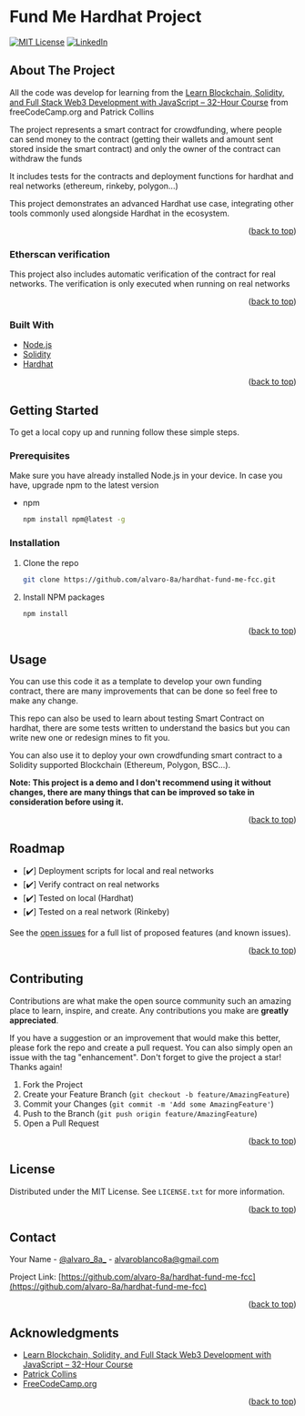 # Fund Me Hardhat Project

<div id="top"></div>


[![MIT License][license-shield]][license-url]
[![LinkedIn][linkedin-shield]][linkedin-url]


<!-- ABOUT THE PROJECT -->
## About The Project

All the code was develop for learning from the [Learn Blockchain, Solidity, and Full Stack Web3 Development with JavaScript – 32-Hour Course](https://www.youtube.com/watch?v=gyMwXuJrbJQ&lis) from freeCodeCamp.org and Patrick Collins

The project represents a smart contract for crowdfunding, where people can send money to the contract (getting their wallets and amount sent stored inside the smart contract) and only the owner of the contract can withdraw the funds

It includes tests for the contracts and deployment functions for hardhat and real networks (ethereum, rinkeby, polygon...)

This project demonstrates an advanced Hardhat use case, integrating other tools commonly used alongside Hardhat in the ecosystem.

<p align="right">(<a href="#top">back to top</a>)</p>



### Etherscan verification

This project also includes automatic verification of the contract for real networks. The verification is only executed when running on real networks

<p align="right">(<a href="#top">back to top</a>)</p>



### Built With

* [Node.js](https://nodejs.org/)
* [Solidity](https://docs.soliditylang.org/)
* [Hardhat](https://hardhat.org/)

<p align="right">(<a href="#top">back to top</a>)</p>



<!-- GETTING STARTED -->
## Getting Started

To get a local copy up and running follow these simple steps.

### Prerequisites

Make sure you have already installed Node.js in your device. In case you have, upgrade npm to the latest version

* npm
  ```sh
  npm install npm@latest -g
  ```

### Installation

1. Clone the repo
   ```sh
   git clone https://github.com/alvaro-8a/hardhat-fund-me-fcc.git
   ```
2. Install NPM packages
   ```sh
   npm install
   ```

<p align="right">(<a href="#top">back to top</a>)</p>



<!-- USAGE EXAMPLES -->
## Usage

You can use this code it as a template to develop your own funding contract, there are many improvements that can be done so feel free to make any change.

This repo can also be used to learn about testing Smart Contract on hardhat, there are some tests written to understand the basics but you can write new one or redesign mines to fit you. 

You can also use it to deploy your own crowdfunding smart contract to a Solidity supported Blockchain (Ethereum, Polygon, BSC...).

**Note: This project is a demo and I don't recommend using it without changes, there are many things that can be improved so take in consideration before using it.**


<p align="right">(<a href="#top">back to top</a>)</p>



<!-- ROADMAP -->
## Roadmap

- [✔️] Deployment scripts for local and real networks
- [✔️] Verify contract on real networks
- [✔️] Tested on local (Hardhat)
- [✔️] Tested on a real network (Rinkeby)

See the [open issues](https://github.com/alvaro-8a/hardhat-fund-me-fcc/issues) for a full list of proposed features (and known issues).

<p align="right">(<a href="#top">back to top</a>)</p>



<!-- CONTRIBUTING -->
## Contributing

Contributions are what make the open source community such an amazing place to learn, inspire, and create. Any contributions you make are **greatly appreciated**.

If you have a suggestion or an improvement that would make this better, please fork the repo and create a pull request. You can also simply open an issue with the tag "enhancement".
Don't forget to give the project a star! Thanks again!

1. Fork the Project
2. Create your Feature Branch (`git checkout -b feature/AmazingFeature`)
3. Commit your Changes (`git commit -m 'Add some AmazingFeature'`)
4. Push to the Branch (`git push origin feature/AmazingFeature`)
5. Open a Pull Request

<p align="right">(<a href="#top">back to top</a>)</p>



<!-- LICENSE -->
## License

Distributed under the MIT License. See `LICENSE.txt` for more information.

<p align="right">(<a href="#top">back to top</a>)</p>



<!-- CONTACT -->
## Contact

Your Name - [@alvaro_8a_](https://twitter.com/alvaro_8a_) - alvaroblanco8a@gmail.com

Project Link: [https://github.com/alvaro-8a/hardhat-fund-me-fcc](https://github.com/alvaro-8a/hardhat-fund-me-fcc)

<p align="right">(<a href="#top">back to top</a>)</p>



<!-- ACKNOWLEDGMENTS -->
## Acknowledgments

* [Learn Blockchain, Solidity, and Full Stack Web3 Development with JavaScript – 32-Hour Course](https://www.youtube.com/watch?v=gyMwXuJrbJQ&lis)
* [Patrick Collins](https://www.youtube.com/c/PatrickCollins)
* [FreeCodeCamp.org](https://www.youtube.com/c/Freecodecamp)

<p align="right">(<a href="#top">back to top</a>)</p>



<!-- MARKDOWN LINKS & IMAGES -->
<!-- https://www.markdownguide.org/basic-syntax/#reference-style-links -->
[contributors-shield]: https://img.shields.io/github/contributors/alvaro-8a/hardhat-fund-me-fcc.svg?style=for-the-badge
[contributors-url]: https://github.com/alvaro-8a/hardhat-fund-me-fcc/graphs/contributors
[forks-shield]: https://img.shields.io/github/forks/alvaro-8a/hardhat-fund-me-fcc.svg?style=for-the-badge
[forks-url]: https://github.com/alvaro-8a/hardhat-fund-me-fcc/network/members
[stars-shield]: https://img.shields.io/github/stars/alvaro-8a/hardhat-fund-me-fcc.svg?style=for-the-badge
[stars-url]: https://github.com/alvaro-8a/hardhat-fund-me-fcc/stargazers
[issues-shield]: https://img.shields.io/github/issues/alvaro-8a/hardhat-fund-me-fcc.svg?style=for-the-badge
[issues-url]: https://github.com/alvaro-8a/hardhat-fund-me-fcc/issues
[license-shield]: https://img.shields.io/github/license/alvaro-8a/hardhat-fund-me-fcc.svg?style=for-the-badge
[license-url]: https://github.com/alvaro-8a/hardhat-fund-me-fcc/blob/master/LICENSE.txt
[linkedin-shield]: https://img.shields.io/badge/-LinkedIn-black.svg?style=for-the-badge&logo=linkedin&colorB=555
[linkedin-url]: https://linkedin.com/in/alvaro-blanco-ochoa-9b14561a9
[product-screenshot]: images/screenshot.png
